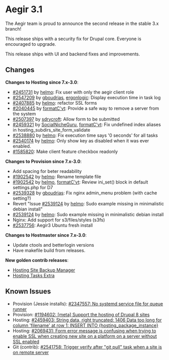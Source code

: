 Aegir 3.1
=========

The Aegir team is proud to announce the second release in the stable 3.x branch!

This release ships with a security fix for Drupal core. Everyone is encouraged to upgrade.

This release ships with UI and backend fixes and improvements.

Changes
-------

**Changes to Hosting since 7.x-3.0**:

*   [#2451731](https://drupal.org/node/2451731) by [helmo](https://drupal.org/u/helmo): Fix user with only the aegir client role
*   [#2547209](https://drupal.org/node/2547209) by [gboudrias](https://drupal.org/u/gboudrias), [ergonlogic](https://drupal.org/u/ergonlogic): Display execution time in task log
*   [#2407885](https://drupal.org/node/2407885) by [helmo](https://drupal.org/u/helmo): refactor SSL forms
*   [#2040445](https://drupal.org/node/2040445) by [formatC'vt](https://drupal.org/u/formatc'vt): Provide a safe way to remove a server from the system
*   [#2507397](https://drupal.org/node/2507397) by [sdrycroft](https://drupal.org/u/sdrycroft): Allow form to be submitted
*   [#2459321](https://drupal.org/node/2459321) by [SocialNicheGuru](https://drupal.org/u/socialnicheguru), [formatC'vt](https://drupal.org/u/formatc'vt): Fix undefined index aliases in hosting_subdirs_site_form_validate
*   [#2538880](https://drupal.org/node/2538880) by [helmo](https://drupal.org/u/helmo): Fix execution time says '0 seconds' for all tasks
*   [#2540174](https://drupal.org/node/2540174) by [helmo](https://drupal.org/u/helmo): Only show key as disabled when it was ever enabled.
*   [#1585820](https://drupal.org/node/1585820): Make client feature checkbox readonly

**Changes to Provision since 7.x-3.0**:

*   Add spacing for beter readability
*   [#1902542](https://drupal.org/node/1902542) by [helmo](https://drupal.org/u/helmo): Rename template file
*   [#1902542](https://drupal.org/node/1902542) by [helmo](https://drupal.org/u/helmo), [formatC'vt](https://drupal.org/u/formatc'vt): Review ini_set() block in default settings.php for D7
*   [#2539328](https://drupal.org/node/2539328) by [gboudrias](https://drupal.org/u/gboudrias): Fix nginx admin_menu problem (with cache setting?)
*   Revert "Issue [#2539124](https://drupal.org/node/2539124) by [helmo](https://drupal.org/u/helmo): Sudo example missing in minimalistic debian install"
*   [#2539124](https://drupal.org/node/2539124) by [helmo](https://drupal.org/u/helmo): Sudo example missing in minimalistic debian install
*   Nginx: Add support for s3/files/styles (s3fs)
*   [#2537756](https://drupal.org/node/2537756): Aegir3 Ubuntu fresh install

**Changes to Hostmaster since 7.x-3.0**:

*   Update ctools and betterlogin versions
*   Have makefile build from releases.

**New golden contrib releases**:

* [Hosting Site Backup Manager](https://www.drupal.org/node/2554859)
* [Hosting Tasks Extra](https://www.drupal.org/node/2554875)

Known Issues
------------
*   Provision (Jessie installs): [#2347557: No systemd service file for queue runner](https://www.drupal.org/node/2347557)
*   Provision: [#1194602: [meta] Support the hosting of Drupal 8 sites](https://www.drupal.org/node/1194602 "Status: Needs work")
*   Hosting: [#2459403: String data, right truncated: 1406 Data too long for column 'filename' at row 1: INSERT INTO {hosting_package_instance}](https://www.drupal.org/node/2459403 "Status: Needs review")
*   Hosting: [#2069431:  Form error message is confusing when trying to enable SSL when creating new site on a platform on a server without SSL enabled](https://www.drupal.org/node/2069431 "Status: Needs review")
*   Git (contrib): [#2541758: Trigger verify after "git pull" task when a site is on remote server](https://www.drupal.org/node/2541758 "Status: Needs work, Assigned to: formatC'vt")
